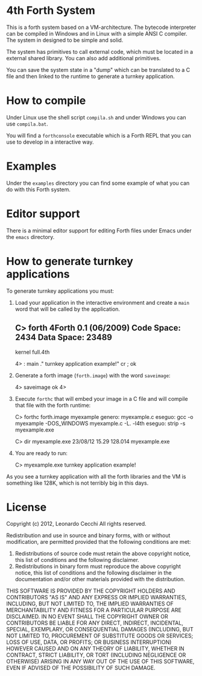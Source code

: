 4th Forth System
================

This is a forth system based on a VM-architecture. The bytecode
interpreter can be compiled in Windows and in Linux with a simple ANSI
C compiler. The system in designed to be simple and solid.

The system has primitives to call external code, which must be located
in a external shared library. You can also add additional primitives.

You can save the system state in a "dump" which can be translated to a
C file and then linked to the runtime to generate a turnkey
application.

How to compile
==============

Under Linux use the shell script `compila.sh` and under Windows you
can use `compila.bat`.

You will find a `forthconsole` executable which is a Forth REPL that
you can use to develop in a interactive way. 

Examples
========

Under the `examples` directory you can find some example of what you
can do with this Forth system.

Editor support
==============

There is a minimal editor support for editing Forth files under Emacs
under the `emacs` directory.

How to generate turnkey applications
====================================

To generate turnkey applications you must:

1. Load your application in the interactive environment and create a
`main` word that will be called by the application.

    C> forth
    4Forth 0.1 (06/2009)
    Code Space: 2434
    Data Space: 23489
    ----
     
    kernel full.4th
     
     
    4> : main ." turnkey application example!" cr ;
     ok

2. Generate a forth image (`forth.image`) with the word `saveimage`:

    4> saveimage
     ok
    4>  

3. Execute `forthc` that will embed your image in a C file and will
compile that file with the forth runtime:

    C> forthc forth.image myexample
    genero: myexample.c
    eseguo: gcc -o myexample -DOS_WINDOWS myexample.c -L. -l4th
    eseguo: strip -s myexample.exe

    C> dir myexample.exe
    23/08/12  15.29           128.014 myexample.exe
     
4. You are ready to run:

    C> myexample.exe
    turnkey application example!

As you see a turnkey application with all the forth libraries and the
VM is something like 128K, which is not terribly big in this days.

License
=======

Copyright (c) 2012, Leonardo Cecchi
All rights reserved.

Redistribution and use in source and binary forms, with or without
modification, are permitted provided that the following conditions are met: 

1. Redistributions of source code must retain the above copyright notice, this
   list of conditions and the following disclaimer. 
2. Redistributions in binary form must reproduce the above copyright notice,
   this list of conditions and the following disclaimer in the documentation
   and/or other materials provided with the distribution. 

THIS SOFTWARE IS PROVIDED BY THE COPYRIGHT HOLDERS AND CONTRIBUTORS "AS IS" AND
ANY EXPRESS OR IMPLIED WARRANTIES, INCLUDING, BUT NOT LIMITED TO, THE IMPLIED
WARRANTIES OF MERCHANTABILITY AND FITNESS FOR A PARTICULAR PURPOSE ARE
DISCLAIMED. IN NO EVENT SHALL THE COPYRIGHT OWNER OR CONTRIBUTORS BE LIABLE FOR
ANY DIRECT, INDIRECT, INCIDENTAL, SPECIAL, EXEMPLARY, OR CONSEQUENTIAL DAMAGES
(INCLUDING, BUT NOT LIMITED TO, PROCUREMENT OF SUBSTITUTE GOODS OR SERVICES;
LOSS OF USE, DATA, OR PROFITS; OR BUSINESS INTERRUPTION) HOWEVER CAUSED AND
ON ANY THEORY OF LIABILITY, WHETHER IN CONTRACT, STRICT LIABILITY, OR TORT
(INCLUDING NEGLIGENCE OR OTHERWISE) ARISING IN ANY WAY OUT OF THE USE OF THIS
SOFTWARE, EVEN IF ADVISED OF THE POSSIBILITY OF SUCH DAMAGE.

